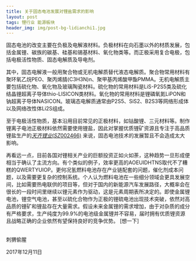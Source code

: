 ```yaml
---
title: 关于固态电池发展对锂盐需求的影响
layout: post
tags: 锂行业 能源板块
header_img: img/post-bg-lidianchi1.jpg
---
```

固态电池的改变主要在负极及电解液材料。负极材料在向石墨以外的材质发展，包括金属锂、碳族的碳基、硅基和锡基材料、氧化物类等。而正极采用复合电极，包括电极活性物质、固态电解质及导电剂。

其中，固态电解液一般用聚合物或无机电解质替代液态电解质。聚合物常用材料有聚环氧乙烷PEO、聚丙烯腈(C3H3N)n、聚甲基丙烯酸甲酯PMMA。无机电解质主要包括硫化物、氧化物及玻璃陶瓷材料。硫化物的常用材料是LiS-P2S5类及硫化结晶锂超离子导体thio-LISICON类材料。氧化物的常用材料是锂磷氧氮LiPON和钠超离子导体NASICON。玻璃态电解质通常由P2S5、SiS2、B2S3等网络形成体以及网络改性体Li2S组成。

至于电极活性物质，基本沿用目前常见的正极材料，如钴酸锂、三元材料等。制作锂离子电池正极材料依然需要使用锂盐，因此对掌握优质锂矿资源且专注于高品质锂盐生产的[$天齐锂业(SZ002466)$](http://xueqiu.com/S/SZ002466) 来说，固态电池技术的发展暂且不会造成太大影响。 

再看远一点，目前各国对锂相关产业的巨额投资正如火如荼，这种趋势一旦形成便相当于确认了主流方向。有个类似的例子，效率更高的AOEUIDHTNS取代不了糟糕的QWERTYUIOP。更何况氢燃料电池存在产业链配套的问题，催化剂成本问题，以及需要更复杂的控制系统。个人认为燃料电池在一些细分领域会更具发展空间，比如需要热电联供的项目等，但对于国内的新能源汽车发展路径，大概率会在很长的一段时间里继续以锂元素作为驱动，这是元素周期表所决定的。即使金属锂电池，锂空气电池，甚至以硫化合物作为正极的锂硫电池出现技术突破，依然对高品质的锂矿和锂盐存在大量需求。假设未来金属锂的需求增加，由于对杂质的成分有严格要求，生产纯度为99.9%的电池级金属锂并不容易，届时拥有优质锂资源且战略正确的企业依然有望保持良好的竞争优势。 [想一下]
<br><br>

刺猬偷腥

2017年12月11日